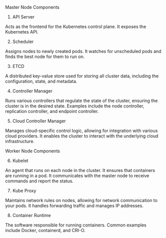 Master Node Components
1. API Server

Acts as the frontend for the Kubernetes control plane. It exposes the Kubernetes API.

2. Scheduler

Assigns nodes to newly created pods. It watches for unscheduled pods and finds the best node for them to run on.

3. ETCD

A distributed key-value store used for storing all cluster data, including the configuration, state, and metadata.

4. Controller Manager

Runs various controllers that regulate the state of the cluster, ensuring the cluster is in the desired state. Examples include the node controller, replication controller, and endpoint controller.

5. Cloud Controller Manager

Manages cloud-specific control logic, allowing for integration with various cloud providers. It enables the cluster to interact with the underlying cloud infrastructure.

Worker Node Components

6. Kubelet

An agent that runs on each node in the cluster. It ensures that containers are running in a pod. It communicates with the master node to receive commands and report the status.

7. Kube Proxy

Maintains network rules on nodes, allowing for network communication to your pods. It handles forwarding traffic and manages IP addresses.

8. Container Runtime

The software responsible for running containers. Common examples include Docker, containerd, and CRI-O.